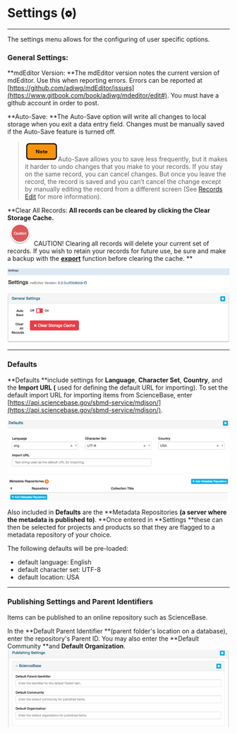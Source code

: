 # Settings \(![](/assets/symbol_cog_16.png)\)

---

The settings menu allows for the configuring of user specific options.

### General Settings:

**mdEditor Version:  **The mdEditor version notes the current version of mdEditor. Use this when reporting errors. Errors can be reported at [https://github.com/adiwg/mdEditor/issues](https://www.gitbook.com/book/adiwg/mdeditor/edit#). You must have a github account in order to post.

**Auto-Save: **The Auto-Save option will write all changes to local storage when you exit a data entry field. Changes must be manually saved if the Auto-Save feature is turned off.

> ![](/assets/note_small.png)Auto-Save allows you to save less frequently, but it makes it harder to undo changes that you make to your records. If you stay on the same record, you can cancel changes. But once you leave the record, the record is saved and you can’t cancel the change except by manually editing the record from a different screen \(See [Records Edit](/record\edit.md) for more information\).

**Clear All Records: **All records can be cleared by clicking the **Clear Storage Cache**.  
![](/assets/caution.png)** CAUTION! Clearing all records will delete your current set of records. If you wish to retain your records for future use, be sure and make a backup with the **[**export**](/export.md)** function before clearing the cache.  **

![](/assets/general_settings.png)

---

### Defaults

**Defaults **include settings for **Language**, **Character Set**, **Country**, and the **Import URL \(** used for defining the default URL for importing\). To set the default import URL for importing items from ScienceBase, enter [https://api.sciencebase.gov/sbmd-service/mdjson/](https://api.sciencebase.gov/sbmd-service/mdjson/).

![](/assets/settings_defaults.png)

Also included in **Defaults** are the **Metadata Repositories **\(a server where the metadata is published to\)**. **Once entered in **Settings **these can then be selected for projects and products so that they are flagged to a metadata repository of your choice.

The following defaults will be pre-loaded:

* default language: English
* default character set: UTF-8
* default location: USA

---

### Publishing Settings and Parent Identifiers

Items can be published to an online repository such as ScienceBase.

In the **Default Parent Identifier **\(parent folder's location on a database\), enter the repository's Parent ID. You may also enter the **Default Community **and **Default Organization**.![](/assets/publishing_settings.png)

